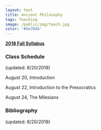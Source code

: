 ```yaml
---
layout: text
title: Ancient Philosophy
tags: Teaching
image: /public/img/teach.jpg
color: '#5e704b'
---
```


__[2018 Fall Syllabus](/public/classes/Ancient2018.pdf)__


### Class Schedule
(updated: 8/20/2018)

August 20, Introduction

August 22, Introduction to the Presocratics

August 24, The Milesians



### Bibliography
(updated: 8/20/2018)
